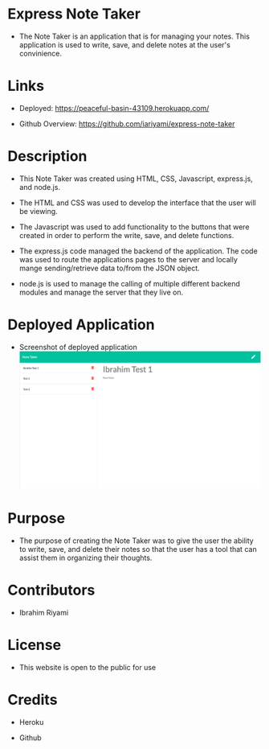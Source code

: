 # Express Note Taker

- The Note Taker is an application that is for managing your notes. This application is used to write, save, and delete notes at the user's convinience.

# Links

- Deployed: https://peaceful-basin-43109.herokuapp.com/

- Github Overview: https://github.com/iariyami/express-note-taker

# Description

- This Note Taker was created using HTML, CSS, Javascript, express.js, and node.js.

- The HTML and CSS was used to develop the interface that the user will be viewing.

- The Javascript was used to add functionality to the buttons that were created in order to perform the write, save, and delete functions.

- The express.js code managed the backend of the application. The code was used to route the applications pages to the server and locally mange sending/retrieve data to/from the JSON object.

- node.js is used to manage the calling of multiple different backend modules and manage the server that they live on.

# Deployed Application

- Screenshot of deployed application
  ![](public/assets/images/expressnotetaker.png)

# Purpose

- The purpose of creating the Note Taker was to give the user the ability to write, save, and delete their notes so that the user has a tool that can assist them in organizing their thoughts.

# Contributors

- Ibrahim Riyami

# License

- This website is open to the public for use

# Credits

- Heroku

- Github

